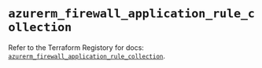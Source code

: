 # `azurerm_firewall_application_rule_collection`

Refer to the Terraform Registory for docs: [`azurerm_firewall_application_rule_collection`](https://registry.terraform.io/providers/hashicorp/azurerm/3.52.0/docs/resources/firewall_application_rule_collection).
